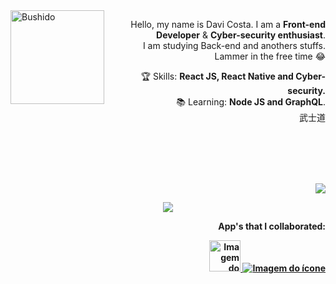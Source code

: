 <img src="https://user-images.githubusercontent.com/41929096/166732977-57e11f4c-daed-4a62-b7ac-535dfd5246fd.gif" min-width="150px" max-width="150px" width="150px" align="left" alt="Bushido">

<p align="right"> 
  Hello, my name is Davi Costa. I am a <strong>Front-end Developer</strong> & <strong>Cyber-security enthusiast</strong>.<br />
  I am studying Back-end and anothers stuffs.<br />
  Lammer in the free time 😂
</p>

<p align="right">
  🏆  Skills: <strong>React JS, React Native and Cyber-security.</strong><br />
  📚  Learning: <strong>Node JS and GraphQL</strong>.<br/>
 武士道
</p>
</br>
</br>
</br>
</br>
<p align="right">  
  <a href="https://www.linkedin.com/in/davi-da-costa/" alt="Linkedin">
  <img src="https://img.shields.io/badge/-Linkedin-0e76a8?style=for-the-badge&logo=Linkedin&logoColor=white&link=https://www.linkedin.com/in/davi-da-costa/" /></a>
</p>  
<p align="center"><img align="center" src="https://profile-counter.glitch.me/Davi9130/count.svg"/><p> 
  <p align="right" > <strong>App's that I collaborated:<strong> </p>
  <div  align="right">
     <a href="https://play.google.com/store/apps/details?id=app.lalo.android&hl=pt_BR" alt="Lalo" >
    <img width="50px" width="50px" src="https://play-lh.googleusercontent.com/GAPuthO08qsABnVxvB7R_pb0IQC3I4Z82kxG3qNmEGVDA3rprFKjbLfXvcQ2jvlQCw=w240-h480-rw" srcset="https://play-lh.googleusercontent.com/GAPuthO08qsABnVxvB7R_pb0IQC3I4Z82kxG3qNmEGVDA3rprFKjbLfXvcQ2jvlQCw=w480-h960-rw 2x" class="T75of cN0oRe fFmL2e" aria-hidden="true" alt="Imagem do ícone" itemprop="image" data-iml="7795.5999999996275" data-atf="false">
     </a>   
     <a  href="https://play.google.com/store/search?q=Capitual&c=apps&hl=pt_BR" alt="Capitual" >
    <img src="https://play-lh.googleusercontent.com/Stua0uWk3TTxnLKxqiHUdguhIw-yMFU7f_WbViURlWtENj8TPnpAM3ZSwZk9i1ifOKNj=s52-rw" srcset="https://play-lh.googleusercontent.com/Stua0uWk3TTxnLKxqiHUdguhIw-yMFU7f_WbViURlWtENj8TPnpAM3ZSwZk9i1ifOKNj=s104-rw 2x" class="T75of KvQfUd" aria-hidden="true" alt="Imagem do ícone" itemprop="image" data-atf="false">
     </a>
   </div>

